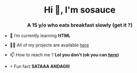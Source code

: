 <h1 align="center">Hi 👋, I'm sosauce</h1>
<h3 align="center">A 15 y/o who eats breakfast slowly (get it ?)</h3>

- 🌱 I’m currently learning **HTML**

- 👨‍💻 All of my projects are available [here](https://github.com/sosauce)

- 📫 How to reach me ? **Lol you don't (ok you can [here](mailto:sosauce_dev@protonmail.com))**

- ⚡ Fun fact **SATAAA ANDAGIII**

